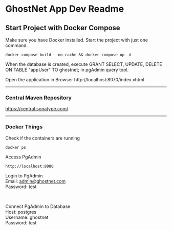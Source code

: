 # GhostNet App Dev Readme

## Start Project with Docker Compose
Make sure you have Docker installed.
Start the project with just one command.
```
docker-compose build --no-cache && docker-compose up -d
```

When the database is created, execute GRANT SELECT, UPDATE, DELETE ON TABLE "appUser" TO ghostnet; in pgAdmin query tool.

Open the application in Browser
http://localhost:8070/index.xhtml

---


### Central Maven Repository
https://central.sonatype.com/

---

### Docker Things
Check if the containers are running
```bash
docker ps
```

Access PgAdmin
```
http://localhost:8080
```
Login to PgAdmin <br>
Email: admin@ghostnet.com <br>
Password: test <br>

<br>

Connect PgAdmin to Database <br>
Host: postgres <br>
Username: ghostnet <br>
Password: test <br>






